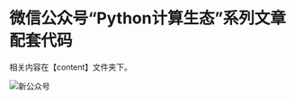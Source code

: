# 微信公众号“Python计算生态”系列文章配套代码

相关内容在【content】文件夹下。

![新公众号](https://user-images.githubusercontent.com/112926767/196698257-4f0446b7-6d7e-4d71-bda6-989b5a4f6605.jpg)
